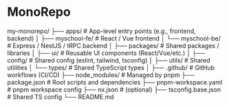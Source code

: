# MonoRepo 

my-monorepo/
├── apps/                      # App-level entry points (e.g., frontend, backend)
│   ├── myschool-fe/           # React / Vue frontend
│   └── myschool-be/           # Express / NestJS / tRPC backend
│
├── packages/                  # Shared packages / libraries
│   ├── ui/                    # Reusable UI components (React/Vue/etc.)
│   ├── config/                # Shared config (eslint, tailwind, tsconfig)
│   ├── utils/                 # Shared utilities
│   └── types/                 # Shared TypeScript types
│
├── .github/                   # GitHub workflows (CI/CD)
├── node_modules/              # Managed by pnpm
├── package.json               # Root scripts and dependencies
├── pnpm-workspace.yaml        # pnpm workspace config
├── nx.json                    # (optional)
├── tsconfig.base.json         # Shared TS config
└── README.md
